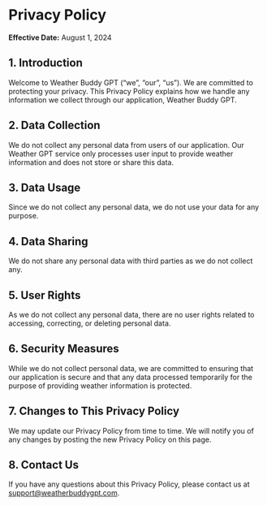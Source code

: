 # Privacy Policy

**Effective Date:** August 1, 2024

## 1. Introduction

Welcome to Weather Buddy GPT (“we”, “our”, “us”). We are committed to protecting your privacy. This Privacy Policy explains how we handle any information we collect through our application, Weather Buddy GPT.

## 2. Data Collection

We do not collect any personal data from users of our application. Our Weather GPT service only processes user input to provide weather information and does not store or share this data.

## 3. Data Usage

Since we do not collect any personal data, we do not use your data for any purpose.

## 4. Data Sharing

We do not share any personal data with third parties as we do not collect any.

## 5. User Rights

As we do not collect any personal data, there are no user rights related to accessing, correcting, or deleting personal data.

## 6. Security Measures

While we do not collect personal data, we are committed to ensuring that our application is secure and that any data processed temporarily for the purpose of providing weather information is protected.

## 7. Changes to This Privacy Policy

We may update our Privacy Policy from time to time. We will notify you of any changes by posting the new Privacy Policy on this page.

## 8. Contact Us

If you have any questions about this Privacy Policy, please contact us at support@weatherbuddygpt.com.


